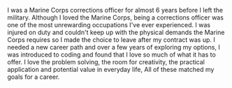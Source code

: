 I was a Marine Corps corrections officer for almost 6 years before I left the military. Although I loved the Marine Corps, being a corrections officer was one of the most unrewarding occupations I've ever experienced. I was injured on duty and couldn't keep up with the physical demands the Marine Corps requires so I made the choice to leave after my contract was up. I needed a new career path and over a few years of exploring my options, I was introduced to coding and found that I love so much of what it has to offer. I love the problem solving, the room for creativity, the practical application and potential value in everyday life,  All of these matched my goals for a career.
